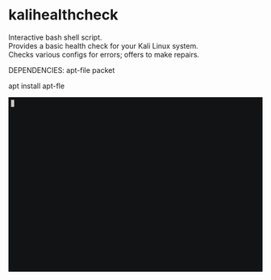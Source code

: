 # kalihealthcheck
Interactive bash shell script.  
Provides a basic health check for your Kali Linux system.  
Checks various configs for errors; offers to make repairs.

DEPENDENCIES:
apt-file packet

apt install apt-fle


![](/asciicast.gif)
